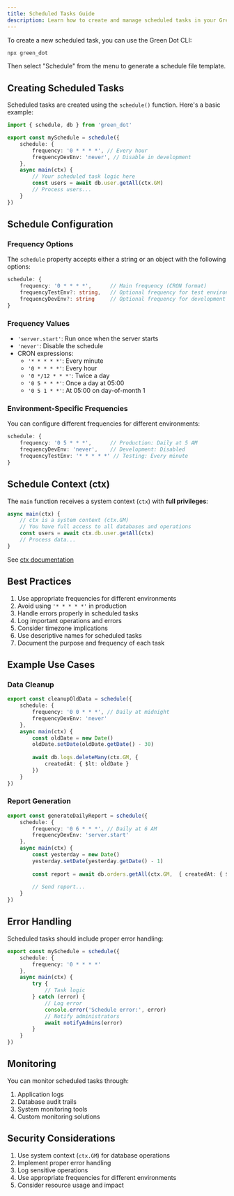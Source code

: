 ```yaml
---
title: Scheduled Tasks Guide
description: Learn how to create and manage scheduled tasks in your Green Dot application.
---
```


To create a new scheduled task, you can use the Green Dot CLI:

```bash
npx green_dot
```

Then select "Schedule" from the menu to generate a schedule file template.

## Creating Scheduled Tasks

Scheduled tasks are created using the `schedule()` function. Here's a basic example:

```ts
import { schedule, db } from 'green_dot'

export const mySchedule = schedule({
    schedule: {
        frequency: '0 * * * *', // Every hour
        frequencyDevEnv: 'never', // Disable in development
    },
    async main(ctx) {
        // Your scheduled task logic here
        const users = await db.user.getAll(ctx.GM)
        // Process users...
    }
})
```

## Schedule Configuration

### Frequency Options

The `schedule` property accepts either a string or an object with the following options:

```ts
schedule: {
    frequency: '0 * * * *',      // Main frequency (CRON format)
    frequencyTestEnv?: string,   // Optional frequency for test environment
    frequencyDevEnv?: string     // Optional frequency for development environment
}
```

### Frequency Values

- `'server.start'`: Run once when the server starts
- `'never'`: Disable the schedule
- CRON expressions:
  - `'* * * * *'`: Every minute
  - `'0 * * * *'`: Every hour
  - `'0 */12 * * *'`: Twice a day
  - `'0 5 * * *'`: Once a day at 05:00
  - `'0 5 1 * *'`: At 05:00 on day-of-month 1

### Environment-Specific Frequencies

You can configure different frequencies for different environments:

```ts
schedule: {
    frequency: '0 5 * * *',      // Production: Daily at 5 AM
    frequencyDevEnv: 'never',    // Development: Disabled
    frequencyTestEnv: '* * * * *' // Testing: Every minute
}
```

## Schedule Context (ctx)

The `main` function receives a system context (`ctx`) with **full privileges**:

```ts
async main(ctx) {
    // ctx is a system context (ctx.GM)
    // You have full access to all databases and operations
    const users = await ctx.db.user.getAll(ctx)
    // Process data...
}
```

See [ctx documentation](./ctx.md)

## Best Practices

1. Use appropriate frequencies for different environments
2. Avoid using `'* * * * *'` in production
3. Handle errors properly in scheduled tasks
4. Log important operations and errors
5. Consider timezone implications
6. Use descriptive names for scheduled tasks
7. Document the purpose and frequency of each task

## Example Use Cases

### Data Cleanup
```ts
export const cleanupOldData = schedule({
    schedule: {
        frequency: '0 0 * * *', // Daily at midnight
        frequencyDevEnv: 'never'
    },
    async main(ctx) {
        const oldDate = new Date()
        oldDate.setDate(oldDate.getDate() - 30)
        
        await db.logs.deleteMany(ctx.GM, {
            createdAt: { $lt: oldDate }
        })
    }
})
```

### Report Generation
```ts
export const generateDailyReport = schedule({
    schedule: {
        frequency: '0 6 * * *', // Daily at 6 AM
        frequencyDevEnv: 'server.start'
    },
    async main(ctx) {
        const yesterday = new Date()
        yesterday.setDate(yesterday.getDate() - 1)
        
        const report = await db.orders.getAll(ctx.GM,  { createdAt: { $gte: yesterday } })
        
        // Send report...
    }
})
```


## Error Handling

Scheduled tasks should include proper error handling:

```ts
export const mySchedule = schedule({
    schedule: {
        frequency: '0 * * * *'
    },
    async main(ctx) {
        try {
            // Task logic
        } catch (error) {
            // Log error
            console.error('Schedule error:', error)
            // Notify administrators
            await notifyAdmins(error)
        }
    }
})
```

## Monitoring

You can monitor scheduled tasks through:

1. Application logs
2. Database audit trails
3. System monitoring tools
4. Custom monitoring solutions

## Security Considerations

1. Use system context (`ctx.GM`) for database operations
2. Implement proper error handling
3. Log sensitive operations
4. Use appropriate frequencies for different environments
5. Consider resource usage and impact 